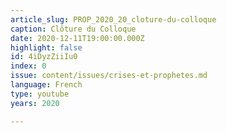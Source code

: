 ```yaml
---
article_slug: PROP_2020_20_cloture-du-colloque
caption: Clôture du Colloque
date: 2020-12-11T19:00:00.000Z
highlight: false
id: 4iDyzZiiIu0
index: 0
issue: content/issues/crises-et-prophetes.md
language: French
type: youtube
years: 2020

---
```


